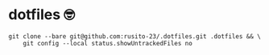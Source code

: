 # dotfiles :nerd_face:

```shell
git clone --bare git@github.com:rusito-23/.dotfiles.git .dotfiles && \
    git config --local status.showUntrackedFiles no
```
